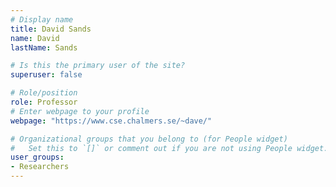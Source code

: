 ```yaml
---
# Display name
title: David Sands
name: David
lastName: Sands

# Is this the primary user of the site?
superuser: false

# Role/position
role: Professor
# Enter webpage to your profile
webpage: "https://www.cse.chalmers.se/~dave/"

# Organizational groups that you belong to (for People widget)
#   Set this to `[]` or comment out if you are not using People widget.
user_groups:
- Researchers
---
```

